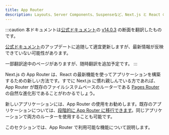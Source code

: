 ```yaml
---
title: App Router
description: Layouts、Server Components、Suspenseなど、Next.js と React の最新機能を備えた新しい App Router をご利用ください。
---
```


:::caution
本ドキュメントは[公式ドキュメント](https://nextjs.org/docs)の [v14.0.3](https://github.com/vercel/next.js/tree/v14.0.3/docs) の断面を翻訳したものです。

[公式ドキュメント](https://nextjs.org/docs)のアップデートに追随して適宜更新しますが、最新情報が反映できていない可能性があります。

一部翻訳途中のページがありますが、随時翻訳を追加予定です。
:::

Next.js の App Router は、React の最新機能を使ってアプリケーションを構築するための新しい方法です。すでに Next.js に慣れ親しんでいる方であれば、App Router が既存のファイルシステムベースのルーターである [Pages Router](https://nextjs.org/docs/pages) の自然な進化形であることがわかるでしょう。

新しいアプリケーションには、App Router の使用をお勧めします。既存のアプリケーションについては、[段階的に App Router に移行できます](/docs/app-router/building-your-application/upgrading/app-router-migration)。同じアプリケーションで両方のルーターを使用することも可能です。

このセクションでは、App Router で利用可能な機能について説明します。
